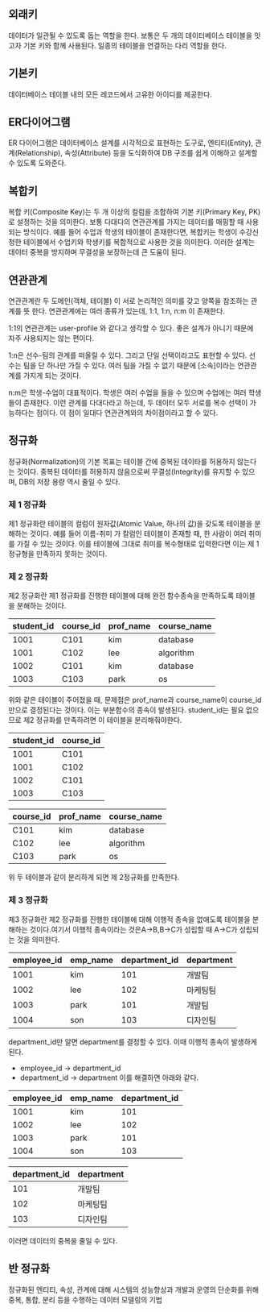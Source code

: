 ## 외래키
데이터가 일관될 수 있도록 돕는 역할을 한다. 보통은 두 개의 데이터베이스 테이블을 잇고자 기본 키와 함께 사용된다. 일종의 테이블을 연결하는 다리 역할을 한다.

## 기본키
데이터베이스 테이블 내의 모든 레코드에서 고유한 아이디를 제공한다.
## ER다이어그램
ER 다이어그램은 데이터베이스 설계를 시각적으로 표현하는 도구로, 엔티티(Entity), 관계(Relationship), 속성(Attribute) 등을 도식화하여 DB 구조를 쉽게 이해하고 설계할 수 있도록 도와준다.
## 복합키
복합 키(Composite Key)는 두 개 이상의 컬럼을 조합하여 기본 키(Primary Key, PK)로 설정하는 것을 의미한다. 보통 다대다의 연관관계를 가지는 데이터를 매핑할 때 사용되는 방식이다. 예를 들어 수업과 학생의 테이블이 존재한다면, 복합키는 학생이 수강신청한 테이블에서 수업키와 학생키를 복합적으로 사용한 것을 의미한다. 이러한 설계는 데이터 중복을 방지하며 무결성을 보장하는데 큰 도움이 된다.
## 연관관계
연관관계란 두 도메인(객체, 테이블) 이 서로 논리적인 의미를 갖고 양쪽을 참조하는 관계를 뜻 한다. 연관관계에는 여러 종류가 있는데, 1:1, 1:n, n:m 이 존재한다.

1:1의 연관관계는 user-profile 와 같다고 생각할 수 있다. 좋은 설계가 아니기 때문에 자주 사용되지는 않는 편이다.

1:n은 선수-팀의 관계를 떠올릴 수 있다. 그리고 단일 선택이라고도 표현할 수 있다. 선수는 팀을 단 하나만 가질 수 있다. 여러 팀을 가질 수 없기 때문에 [소속]이라는 연관관계를 가지게 되는 것이다.

n:m은 학생-수업이 대표적이다. 학생은 여러 수업을 들을 수 있으며 수업에는 여러 학생들이 존재한다. 이런 관계를 다대다라고 하는데, 두 데이터 모두 서로를 복수 선택이 가능하다는 점이다. 이 점이 일대다 연관관계와의 차이점이라고 할 수 있다.
## 정규화
정규화(Normalization)의 기본 목표는 테이블 간에 중복된 데이타를 허용하지 않는다는 것이다. 중복된 데이터를 허용하지 않음으로써 무결성(Integrity)를 유지할 수 있으며, DB의 저장 용량 역시 줄일 수 있다.

### 제 1 정규화

제1 정규화란 테이블의 컬럼이 원자값(Atomic Value, 하나의 값)을 갖도록 테이블을 분해하는 것이다. 
예를 들어 이름-취미 가 칼럼인 테이블이 존재할 때, 한 사람이 여러 취미를 가질 수 있는 것이다. 이를 테이블에 그대로 취미를 복수형태로 입력한다면 이는 제 1정규형을 만족하지 못하는 것이다.


### 제 2 정규화

제2 정규화란 제1 정규화를 진행한 테이블에 대해 완전 함수종속을 만족하도록 테이블을 분해하는 것이다.

| student_id | course_id | prof_name | course_name |
|------------|-----------|-----------|-------------|
| 1001       | C101      | kim       | database    |
| 1001       | C102      | lee       | algorithm   |
| 1002       | C101      | kim       | database    |
| 1003       | C103      | park      | os          |

위와 같은 테이블이 주어졌을 때, 문제점은 prof_name과 course_name이 course_id만으로 결정된다는 것이다.
이는 부분함수의 종속이 발생된다. student_id는 필요 없으므로 제2 정규화를 만족하려면 이 테이블을 분리해줘야한다.

| student_id | course_id |
|------------|-----------|
| 1001       | C101      |
| 1001       | C102      |
| 1002       | C101      |
| 1003       | C103      |

| course_id | prof_name | course_name |  
|-----------|-----------|-------------|
| C101      | kim       | database    | 
| C102      | lee       | algorithm   |
| C103      | park      | os          |

위 두 테이블과 같이 분리하게 되면 제 2정규화를 만족한다.
### 제 3 정규화

제3 정규화란 제2 정규화를 진행한 테이블에 대해 이행적 종속을 없애도록 테이블을 분해하는 것이다.여기서 이행적 종속이라는 것은A->B,B->C가 성립할 때 A->C가 성립되는 것을 의미한다.

| employee_id | emp_name | department_id | department |
|-------------|----------|---------------|------------|
| 1001        | kim      | 101           | 개발팀        |
| 1002        | lee      | 102           | 마케팅팀       |
| 1003        | park     | 101           | 개발팀        |
| 1004        | son      | 103           | 디자인팀       |

department_id만 알면 department를 결정할 수 있다. 이때 이행적 종속이 발생하게 된다. 
* employee_id -> department_id
* department_id -> department 
이를 해결하면 아래와 같다.

| employee_id | emp_name | department_id|
|-------------|----------|--------------|
| 1001        | kim      | 101          |
| 1002        | lee      | 102          |
| 1003        | park     | 101          |
| 1004        | son      | 103          |


| department_id| department  |
|--------------|-------------|
| 101          | 개발팀      |
| 102          | 마케팅팀    |
| 103          | 디자인팀    |
이러면 데이터의 중복을 줄일 수 있다.




## 반 정규화
정규화된 엔티티, 속성, 관계에 대해 시스템의 성능향상과 개발과 운영의 단순화를 위해 중복, 통합, 분리 등을 수행하는 데이터 모델링의 기법
